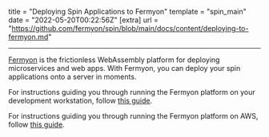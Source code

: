 title = "Deploying Spin Applications to Fermyon"
template = "spin_main"
date = "2022-05-20T00:22:56Z"
[extra]
url = "https://github.com/fermyon/spin/blob/main/docs/content/deploying-to-fermyon.md"

---

[Fermyon](https://www.fermyon.dev/) is the frictionless WebAssembly platform for deploying
microservices and web apps. With Fermyon, you can deploy your spin applications onto a server in
moments.

For instructions guiding you through running the Fermyon platform on your development workstation,
follow [this guide](https://www.fermyon.dev/quickstart-local).

For instructions guiding you through running the Fermyon platform on AWS, follow
[this guide](https://www.fermyon.dev/quickstart-aws).
